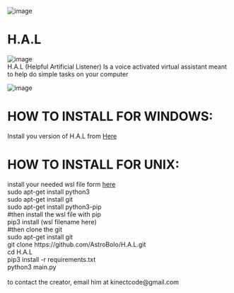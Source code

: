 ![image](https://raw.githubusercontent.com/AstroBolo/H.A.L/main/image.png)
# H.A.L

![image](https://raw.githubusercontent.com/AstroBolo/H.A.L/main/logo.png)
<br>H.A.L (Helpful Artificial Listener) Is a voice activated virtual assistant meant to help do simple tasks on your computer

![image](https://raw.githubusercontent.com/AstroBolo/H.A.L/main/image.png)

<h1>HOW TO INSTALL FOR WINDOWS:</h1>
Install you version of H.A.L from <a href="https://github.com/AstroBolo/H.A.L/releases">Here</a>

<h1>HOW TO INSTALL FOR UNIX:</h1>
install your needed wsl file form <a href="https://www.lfd.uci.edu/~gohlke/pythonlibs/#pyaudio">here</a>
<br>
sudo apt-get install python3
<br>sudo apt-get install git
<br>sudo apt-get install python3-pip
<br>#then install the wsl file with pip
<br>pip3 install (wsl filename here)
<br>#then clone the git
<br>sudo apt-get install git
<br>git clone https://github.com/AstroBolo/H.A.L.git
<br>cd H.A.L
<br>pip3 install -r requirements.txt
<br>python3 main.py
<br>
<br>
to contact the creator, email him at kinectcode@gmail.com
